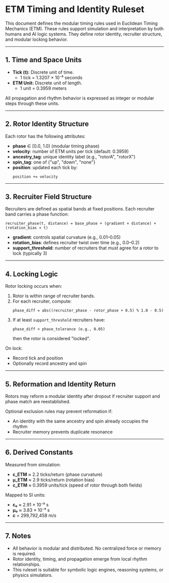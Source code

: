 # ETM Timing and Identity Ruleset

This document defines the modular timing rules used in Euclidean Timing Mechanics (ETM). These rules support simulation and interpretation by both humans and AI logic systems. They define rotor identity, recruiter structure, and modular locking behavior.

---

## 1. Time and Space Units

- **Tick (t):** Discrete unit of time.
  - 1 tick = 1.3207 × 10⁻⁹ seconds
- **ETM Unit:** Discrete unit of length.
  - 1 unit = 0.3959 meters

All propagation and rhythm behavior is expressed as integer or modular steps through these units.

---

## 2. Rotor Identity Structure

Each rotor has the following attributes:

- **phase** ∈ [0.0, 1.0) (modular timing phase)
- **velocity**: number of ETM units per tick (default: 0.3959)
- **ancestry_tag**: unique identity label (e.g., "rotorA", "rotorX")
- **spin_tag**: one of {"up", "down", "none"}
- **position**: updated each tick by:
  ```
  position += velocity
  ```

---

## 3. Recruiter Field Structure

Recruiters are defined as spatial bands at fixed positions. Each recruiter band carries a phase function:

```
recruiter_phase(t, distance) = base_phase + (gradient × distance) + (rotation_bias × t)
```

- **gradient**: controls spatial curvature (e.g., 0.01–0.05)
- **rotation_bias**: defines recruiter twist over time (e.g., 0.0–0.2)
- **support_threshold**: number of recruiters that must agree for a rotor to lock (typically 3)

---

## 4. Locking Logic

Rotor locking occurs when:

1. Rotor is within range of recruiter bands.
2. For each recruiter, compute:
   ```
   phase_diff = abs((recruiter_phase - rotor_phase + 0.5) % 1.0 - 0.5)
   ```
3. If at least `support_threshold` recruiters have:
   ```
   phase_diff < phase_tolerance (e.g., 0.05)
   ```
   then the rotor is considered "locked".

On lock:
- Record tick and position
- Optionally record ancestry and spin

---

## 5. Reformation and Identity Return

Rotors may reform a modular identity after dropout if recruiter support and phase match are reestablished.

Optional exclusion rules may prevent reformation if:
- An identity with the same ancestry and spin already occupies the rhythm
- Recruiter memory prevents duplicate resonance

---

## 6. Derived Constants

Measured from simulation:

- **ε_ETM** ≈ 2.2 ticks/return (phase curvature)
- **μ_ETM** ≈ 2.9 ticks/return (rotation bias)
- **c_ETM** ≈ 0.3959 units/tick (speed of rotor through both fields)

Mapped to SI units:

- **ε₀** ≈ 2.91 × 10⁻⁹ s
- **μ₀** ≈ 3.83 × 10⁻⁹ s
- **c** = 299,792,458 m/s

---

## 7. Notes

- All behavior is modular and distributed. No centralized force or memory is required.
- Rotor identity, timing, and propagation emerge from local rhythm relationships.
- This ruleset is suitable for symbolic logic engines, reasoning systems, or physics simulators.

